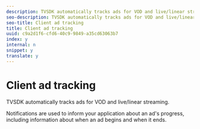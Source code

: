 ```yaml
---
description: TVSDK automatically tracks ads for VOD and live/linear streaming.
seo-description: TVSDK automatically tracks ads for VOD and live/linear streaming.
seo-title: Client ad tracking
title: Client ad tracking
uuid: c9a2d1f6-cfd6-40c9-9849-a35cd63063b7
index: y
internal: n
snippet: y
translate: y
---
```


# Client ad tracking

TVSDK automatically tracks ads for VOD and live/linear streaming.

Notifications are used to inform your application about an ad's progress, including information about when an ad begins and when it ends. 
